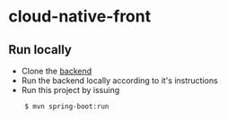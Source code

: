 # cloud-native-front

## Run locally

- Clone the [backend](https://github.com/snowdrop/cloud-native-backend)
- Run the backend locally according to it's instructions
- Run this project by issuing
```bash
    $ mvn spring-boot:run
```
